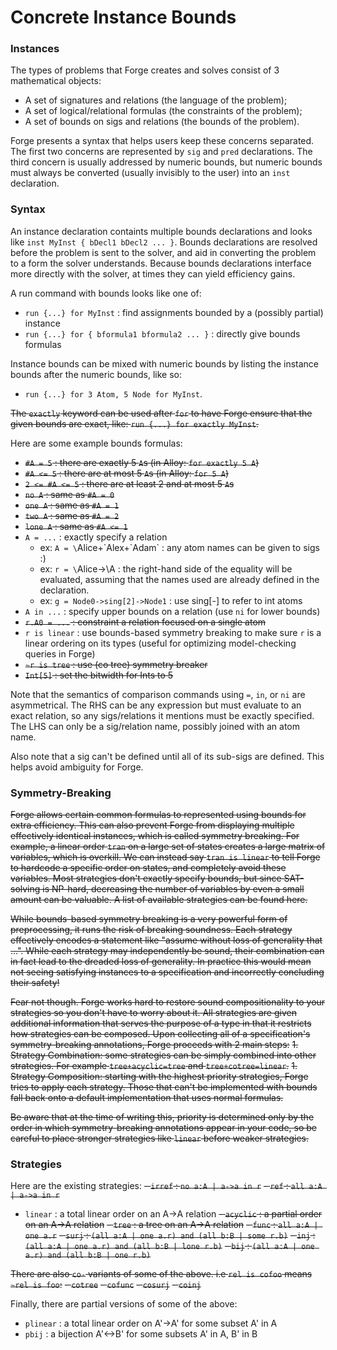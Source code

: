 # Concrete Instance Bounds

### Instances

The types of problems that Forge creates and solves consist of 3 mathematical objects:

- A set of signatures and relations (the language of the problem);
- A set of logical/relational formulas (the constraints of the problem);
- A set of bounds on sigs and relations (the bounds of the problem).

Forge presents a syntax that helps users keep these concerns separated. The first two concerns are represented by `sig` and `pred` declarations. The third concern is usually addressed by numeric bounds, but numeric bounds must always be converted (usually invisibly to the user) into an `inst` declaration.

### Syntax

An instance declaration containts multiple bounds declarations and looks like `inst MyInst { bDecl1 bDecl2 ... }`. Bounds declarations are resolved before the problem is sent to the solver, and aid in converting the problem to a form the solver understands. Because bounds declarations interface more directly with the solver, at times they can yield efficiency gains.

A run command with bounds looks like one of:

- `run {...} for MyInst` : find assignments bounded by a (possibly partial) instance
- `run {...} for { bformula1 bformula2 ... }` : directly give bounds formulas

Instance bounds can be mixed with numeric bounds by listing the instance bounds after the numeric bounds, like so:

- `run {...} for 3 Atom, 5 Node for MyInst`.

~~The `exactly` keyword can be used after `for` to have Forge ensure that the given bounds are exact, like: `run {...} for exactly MyInst`.~~

Here are some example bounds formulas:

- ~~`#A = 5` : there are exactly 5 `A`s (in Alloy: `for exactly 5 A`)~~
- ~~`#A <= 5` : there are at most 5 `A`s (in Alloy: `for 5 A`)~~
- ~~`2 <= #A <= 5` : there are at least 2 and at most 5 `A`s~~
- ~~`no A` : same as `#A = 0`~~
- ~~`one A` : same as `#A = 1`~~
- ~~`two A` : same as `#A = 2`~~
- ~~`lone A` : same as `#A <= 1`~~
- `A = ...` : exactly specify a relation
  - ex: `A = \`Alice+\`Alex+\`Adam\` : any atom names can be given to sigs :)
  - ex: `r = \`Alice->\A : the right-hand side of the equality will be evaluated, assuming that the names used are already defined in the declaration.
  - ex: `g = Node0->sing[2]->Node1` : use sing\[-] to refer to int atoms
- `A in ...` : specify upper bounds on a relation (use `ni` for lower bounds)
- ~~`r.A0 = ...` : constraint a relation focused on a single atom~~
- `r is linear` : use bounds-based symmetry breaking to make sure `r` is a linear ordering on its types (useful for optimizing model-checking queries in Forge)
- ~~`~r is tree` : use (co tree) symmetry breaker~~
- ~~`Int[5]` : set the bitwidth for Ints to 5~~

Note that the semantics of comparison commands using `=`, `in`, or `ni` are asymmetrical. The RHS can be any expression but must evaluate to an exact relation, so any sigs/relations it mentions must be exactly specified. The LHS can only be a sig/relation name, possibly joined with an atom name.

Also note that a sig can't be defined until all of its sub-sigs are defined. This helps avoid ambiguity for Forge.

### Symmetry-Breaking

~~Forge allows certain common formulas to represented using bounds for extra efficiency. This can also prevent Forge from displaying multiple effectively identical instances, which is called symmetry breaking. For example, a linear order `tran` on a large set of states creates a large matrix of variables, which is overkill. We can instead say `tran is linear` to tell Forge to hardcode a specific order on states, and completely avoid these variables. Most strategies don't exactly specify bounds, but since SAT-solving is NP-hard, decreasing the number of variables by even a small amount can be valuable. A list of available strategies can be found here.~~

~~While bounds-based symmetry breaking is a very powerful form of preprocessing, it runs the risk of breaking soundness. Each strategy effectively encodes a statement like "assume without loss of generality that ...". While each strategy may independently be sound, their combination can in fact lead to the dreaded loss of generality. In practice this would mean not seeing satisfying instances to a specification and incorrectly concluding their safety!~~

~~Fear not though. Forge works hard to restore sound compositionality to your strategies so you don't have to worry about it. All strategies are given additional information that serves the purpose of a type in that it restricts how strategies can be composed. Upon collecting all of a specification's symmetry-breaking annotations, Forge proceeds with 2 main steps:~~ ~~1. Strategy Combination: some strategies can be simply combined into other strategies. For example `tree+acyclic=tree` and `tree+cotree=linear`.~~ ~~1. Strategy Composition: starting with the highest priority strategies, Forge tries to apply each strategy. Those that can't be implemented with bounds fall back onto a default implementation that uses normal formulas.~~

~~Be aware that at the time of writing this, priority is determined only by the order in which symmetry-breaking annotations appear in your code, so be careful to place stronger strategies like `linear` before weaker strategies.~~

### Strategies

Here are the existing strategies: ~~- `irref` : `no a:A | a->a in r`~~ ~~- `ref` : `all a:A | a->a in r`~~

- `linear` : a total linear order on an A->A relation ~~- `acyclic` : a partial order on an A->A relation~~ ~~- `tree` : a tree on an A->A relation~~ ~~- `func` : `all a:A | one a.r`~~ ~~- `surj` : `(all a:A | one a.r) and (all b:B | some r.b)`~~ ~~- `inj` : `(all a:A | one a.r) and (all b:B | lone r.b)`~~ ~~- `bij` : `(all a:A | one a.r) and (all b:B | one r.b)`~~

~~There are also `co-` variants of some of the above. i.e `rel is cofoo` means `~rel is foo`:~~ ~~- `cotree`~~ ~~- `cofunc`~~ ~~- `cosurj`~~ ~~- `coinj`~~

Finally, there are partial versions of some of the above:

- `plinear` : a total linear order on A'->A' for some subset A' in A
- `pbij` : a bijection A'<->B' for some subsets A' in A, B' in B
